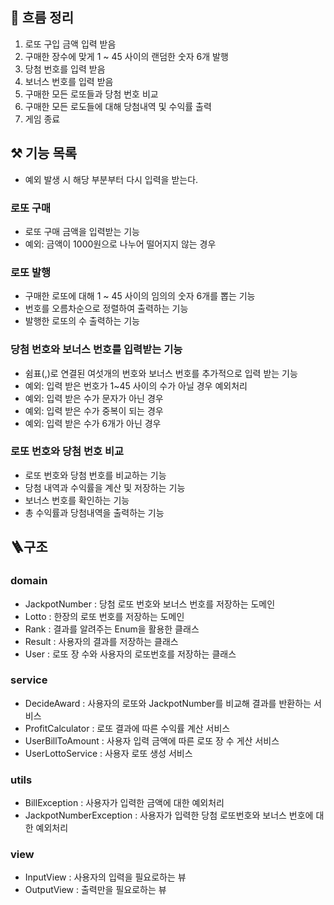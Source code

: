 ## 🎯 흐름 정리
1. 로또 구입 금액 입력 받음 
2. 구매한 장수에 맞게 1 ~ 45 사이의 랜덤한 숫자 6개 발행
3. 당첨 번호를 입력 받음
4. 보너스 번호를 입력 받음
5. 구매한 모든 로또들과 당첨 번호 비교 
6. 구매한 모든 로도들에 대해 당첨내역 및 수익률 출력 
7. 게임 종료 

## ⚒️ 기능 목록
- 예외 발생 시 해당 부분부터 다시 입력을 받는다.
### 로또 구매
- 로또 구매 금액을 입력받는 기능
- 예외: 금액이 1000원으로 나누어 떨어지지 않는 경우
### 로또 발행
- 구매한 로또에 대해 1 ~ 45 사이의 임의의 숫자 6개를 뽑는 기능
- 번호를 오름차순으로 정렬하여 출력하는 기능
- 발행한 로또의 수 출력하는 기능
### 당첨 번호와 보너스 번호를 입력받는 기능
- 쉼표(,)로 연결된 여섯개의 번호와 보너스 번호를 추가적으로 입력 받는 기능 
- 예외: 입력 받은 번호가 1~45 사이의 수가 아닐 경우 예외처리
- 예외: 입력 받은 수가 문자가 아닌 경우
- 예외: 입력 받은 수가 중복이 되는 경우
- 예외: 입력 받은 수가 6개가 아닌 경우
### 로또 번호와 당첨 번호 비교
- 로또 번호와 당첨 번호를 비교하는 기능
- 당첨 내역과 수익률을 계산 및 저장하는 기능
- 보너스 번호를 확인하는 기능
- 총 수익률과 당첨내역을 출력하는 기능 

## 🪜구조
### domain
- JackpotNumber : 당첨 로또 번호와 보너스 번호를 저장하는 도메인
- Lotto : 한장의 로또 번호를 저장하는 도메인
- Rank : 결과를 알려주는 Enum을 활용한 클래스
- Result : 사용자의 결과를 저장하는 클래스
- User : 로또 장 수와 사용자의 로또번호를 저장하는 클래스
### service
- DecideAward : 사용자의 로또와 JackpotNumber를 비교해 결과를 반환하는 서비스
- ProfitCalculator : 로또 결과에 따른 수익률 계산 서비스
- UserBillToAmount : 사용자 입력 금액에 따른 로또 장 수 게산 서비스
- UserLottoService : 사용자 로또 생성 서비스
### utils
- BillException : 사용자가 입력한 금액에 대한 예외처리
- JackpotNumberException : 사용자가 입력한 당첨 로또번호와 보너스 번호에 대한 예외처리
### view
- InputView : 사용자의 입력을 필요로하는 뷰 
- OutputView : 출력만을 필요로하는 뷰

